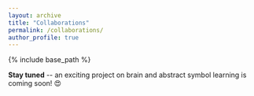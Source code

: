 ```yaml
---
layout: archive
title: "Collaborations"
permalink: /collaborations/
author_profile: true
---
```


{% include base_path %}

**Stay tuned** -- an exciting project on brain and abstract symbol learning is coming soon! 😍

